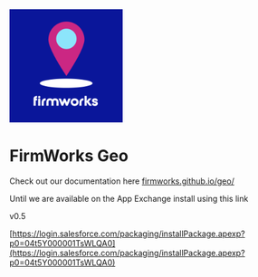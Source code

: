 <img src="docs/images/FirmWorks-Geo-5x5-Blue.png" alt="FirmWorks Geo" height="200"/>

# FirmWorks Geo

Check out our documentation here [firmworks.github.io/geo/](https://firmworks.github.io/geo/)

Until we are available on the App Exchange install using this link

v0.5

[https://login.salesforce.com/packaging/installPackage.apexp?p0=04t5Y000001TsWLQA0](https://login.salesforce.com/packaging/installPackage.apexp?p0=04t5Y000001TsWLQA0)
